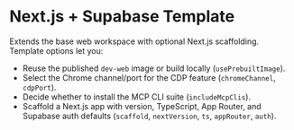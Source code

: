 # Next.js + Supabase Template

Extends the base web workspace with optional Next.js scaffolding. Template options let you:

- Reuse the published `dev-web` image or build locally (`usePrebuiltImage`).
- Select the Chrome channel/port for the CDP feature (`chromeChannel`, `cdpPort`).
- Decide whether to install the MCP CLI suite (`includeMcpClis`).
- Scaffold a Next.js app with version, TypeScript, App Router, and Supabase auth defaults (`scaffold`, `nextVersion`, `ts`, `appRouter`, `auth`).
